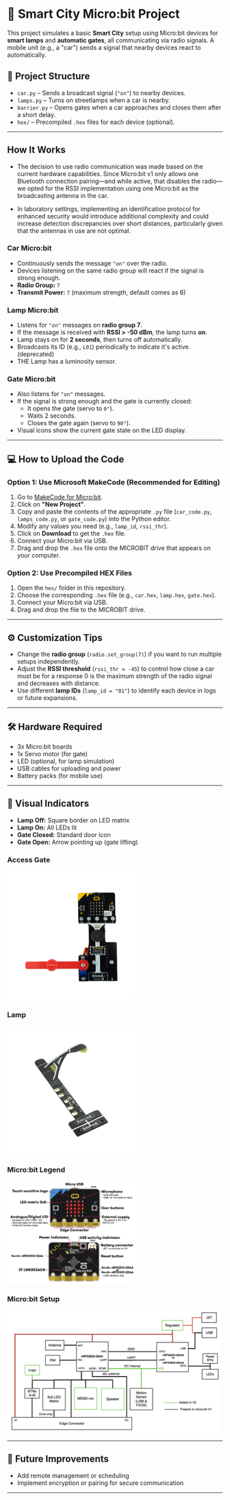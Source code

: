# 🚦 Smart City Micro:bit Project

This project simulates a basic **Smart City** setup using Micro:bit devices for **smart lamps** and **automatic gates**, all communicating via radio signals. A mobile unit (e.g., a "car") sends a signal that nearby devices react to automatically.

## 📁 Project Structure

- `car.py` – Sends a broadcast signal (`"on"`) to nearby devices.
- `lamps.py` – Turns on streetlamps when a car is nearby.
- `barrier.py` – Opens gates when a car approaches and closes them after a short delay.
- `hex/` – Precompiled `.hex` files for each device (optional).

---

## How It Works
- The decision to use radio communication was made based on the current hardware capabilities. Since Micro:bit v1 only allows one Bluetooth connection pairing—and while active, that disables the radio—we opted for the RSSI implementation using one Micro:bit as the broadcasting antenna in the car.

- In laboratory settings, implementing an identification protocol for enhanced security would introduce additional complexity and could increase detection discrepancies over short distances, particularly given that the antennas in use are not optimal.

### Car Micro:bit

- Continuously sends the message `"on"` over the radio.
- Devices listening on the same radio group will react if the signal is strong enough.
- **Radio Group:** `7`
- **Transmit Power:** `7` (maximum strength, default comes as 6)

### Lamp Micro:bit

- Listens for `"on"` messages on **radio group 7**.
- If the message is received with **RSSI > -50 dBm**, the lamp turns **on**.
- Lamp stays on for **2 seconds**, then turns off automatically.
- Broadcasts its ID (e.g., `L01`) periodically to indicate it's active. (deprecated)
- THE Lamp has a luminosity sensor.

### Gate Micro:bit

- Also listens for `"on"` messages.
- If the signal is strong enough and the gate is currently closed:
  - It opens the gate (servo to `0°`).
  - Waits 2 seconds.
  - Closes the gate again (servo to `90°`).
- Visual icons show the current gate state on the LED display.

---

## 💻 How to Upload the Code

### Option 1: Use Microsoft MakeCode (Recommended for Editing)

1. Go to [MakeCode for Micro:bit](https://makecode.microbit.org/).
2. Click on **"New Project"**.
3. Copy and paste the contents of the appropriate `.py` file (`car_code.py`, `lamps_code.py`, or `gate_code.py`) into the Python editor.
4. Modify any values you need (e.g., `lamp_id`, `rssi_thr`).
5. Click on **Download** to get the `.hex` file.
6. Connect your Micro:bit via USB.
7. Drag and drop the `.hex` file onto the MICROBIT drive that appears on your computer.

### Option 2: Use Precompiled HEX Files

1. Open the `hex/` folder in this repository.
2. Choose the corresponding `.hex` file (e.g., `car.hex`, `lamp.hex`, `gate.hex`).
3. Connect your Micro:bit via USB.
4. Drag and drop the file to the MICROBIT drive.

---

## ⚙️ Customization Tips

- Change the **radio group** (`radio.set_group(7)`) if you want to run multiple setups independently.
- Adjust the **RSSI threshold** (`rssi_thr = -45`) to control how close a car must be for a response 0 is the maximum strength of the radio signal and decreases with distance.
- Use different **lamp IDs** (`lamp_id = "01"`) to identify each device in logs or future expansions.

---

## 🛠 Hardware Required

- 3x Micro:bit boards
- 1x Servo motor (for gate)
- LED (optional, for lamp simulation)
- USB cables for uploading and power
- Battery packs (for mobile use)

---

## 📸 Visual Indicators

- **Lamp Off:** Square border on LED matrix
- **Lamp On:** All LEDs lit
- **Gate Closed:** Standard door icon
- **Gate Open:** Arrow pointing up (gate lifting)

### Access Gate
<img src="images/accessgate.jpg.webp" width="300" alt="Access Gate" />

### Lamp
<img src="images/lamp.webp" width="300" alt="Lamp" />

### Micro:bit Legend
<img src="images/mirobitlegend.png" width="300" alt="Micro:bit Legend" />

### Micro:bit Setup
<img src="images/microbitscheme.png" width="500" alt="Micro:bit Setup" />

---

## 🧪 Future Improvements

- Add remote management or scheduling
- Implement encryption or pairing for secure communication


---

